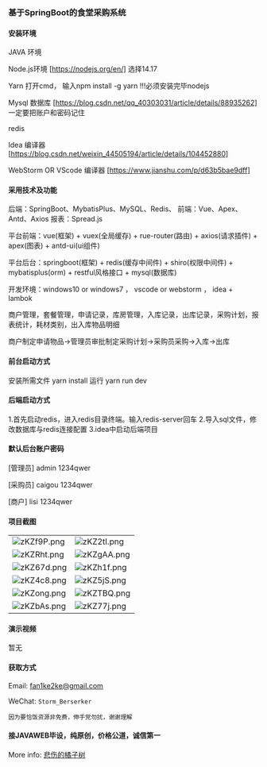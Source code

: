 ### 基于SpringBoot的食堂采购系统

#### 安装环境

JAVA 环境 

Node.js环境 [https://nodejs.org/en/] 选择14.17

Yarn 打开cmd， 输入npm install -g yarn !!!必须安装完毕nodejs

Mysql 数据库 [https://blog.csdn.net/qq_40303031/article/details/88935262] 一定要把账户和密码记住

redis

Idea 编译器 [https://blog.csdn.net/weixin_44505194/article/details/104452880]

WebStorm OR VScode 编译器 [https://www.jianshu.com/p/d63b5bae9dff]

#### 采用技术及功能

后端：SpringBoot、MybatisPlus、MySQL、Redis、
前端：Vue、Apex、Antd、Axios
报表：Spread.js

平台前端：vue(框架) + vuex(全局缓存) + rue-router(路由) + axios(请求插件) + apex(图表)  + antd-ui(ui组件)

平台后台：springboot(框架) + redis(缓存中间件) + shiro(权限中间件) + mybatisplus(orm) + restful风格接口 + mysql(数据库)

开发环境：windows10 or windows7 ， vscode or webstorm ， idea + lambok

商户管理，套餐管理，申请记录，库房管理，入库记录，出库记录，采购计划，报表统计，耗材类别，出入库物品明细

商户制定申请物品->管理员审批制定采购计划->采购员采购->入库->出库


#### 前台启动方式
安装所需文件 yarn install 
运行 yarn run dev

#### 后端启动方式

1.首先启动redis，进入redis目录终端。输入redis-server回车
2.导入sql文件，修改数据库与redis连接配置
3.idea中启动后端项目

#### 默认后台账户密码
[管理员]
admin
1234qwer

[采购员]
caigou
1234qwer

[商户]
lisi
1234qwer
#### 项目截图

|  |  |
|---------------------|---------------------|
|![zKZf9P.png](https://s1.ax1x.com/2022/11/19/zKZf9P.png) | ![zKZ2tI.png](https://s1.ax1x.com/2022/11/19/zKZ2tI.png) |
|![zKZRht.png](https://s1.ax1x.com/2022/11/19/zKZRht.png) | ![zKZgAA.png](https://s1.ax1x.com/2022/11/19/zKZgAA.png) |
|![zKZ67d.png](https://s1.ax1x.com/2022/11/19/zKZ67d.png) | ![zKZh1f.png](https://s1.ax1x.com/2022/11/19/zKZh1f.png) |
|![zKZ4c8.png](https://s1.ax1x.com/2022/11/19/zKZ4c8.png) | ![zKZ5jS.png](https://s1.ax1x.com/2022/11/19/zKZ5jS.png) |
|![zKZong.png](https://s1.ax1x.com/2022/11/19/zKZong.png) | ![zKZTBQ.png](https://s1.ax1x.com/2022/11/19/zKZTBQ.png) |
|![zKZbAs.png](https://s1.ax1x.com/2022/11/19/zKZbAs.png) | ![zKZ77j.png](https://s1.ax1x.com/2022/11/19/zKZ77j.png)


#### 演示视频

暂无

#### 获取方式

Email: fan1ke2ke@gmail.com

WeChat: `Storm_Berserker`

`因为要恰饭资源非免费，伸手党勿扰，谢谢理解`

#### 接JAVAWEB毕设，纯原创，价格公道，诚信第一

More info: [悲伤的橘子树](https://berserker287.github.io/)

